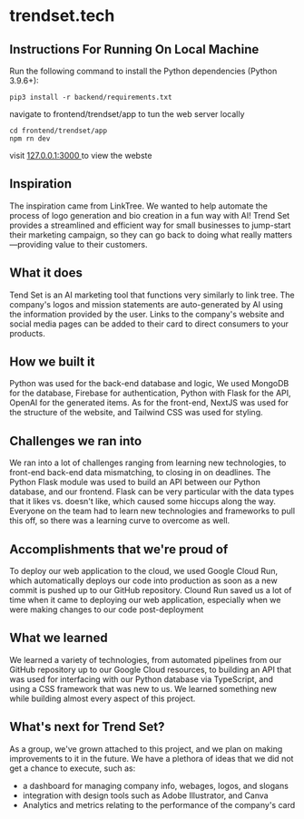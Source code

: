 # trendset.tech


## Instructions For Running On Local Machine

Run the following command to install the Python dependencies (Python 3.9.6+):
```
pip3 install -r backend/requirements.txt 
```

navigate to frontend/trendset/app to tun the web server locally
```
cd frontend/trendset/app
npm rn dev
```

visit [127.0.0.1:3000 ](http://localhost:3000/) to view the webste

## Inspiration
The inspiration came from LinkTree. We wanted to help automate the process of logo generation and bio creation in a fun way with AI! Trend Set provides a streamlined and efficient way for small businesses to jump-start their marketing campaign, so they can go back to doing what really matters—providing value to their customers.

## What it does
Tend Set is an AI marketing tool that functions very similarly to link tree. The company's logos and mission statements are auto-generated by AI using the information provided by the user. Links to the company's website and social media pages can be added to their card to direct consumers to your products.

## How we built it
Python was used for the back-end database and logic, We used MongoDB for the database, Firebase for authentication, Python with Flask for the API, OpenAI for the generated items. As for the front-end, NextJS was used for the structure of the website, and Tailwind CSS was used for styling.

## Challenges we ran into
We ran into a lot of challenges ranging from learning new technologies, to front-end back-end data mismatching, to closing in on deadlines. The Python Flask module was used to build an API between our Python database, and our frontend. Flask can be very particular with the data types that it likes vs. doesn't like, which caused some hiccups along the way. Everyone on the team had to learn new technologies and frameworks to pull this off, so there was a learning curve to overcome as well.

## Accomplishments that we're proud of
To deploy our web application to the cloud, we used Google Cloud Run, which automatically deploys our code into production as soon as a new commit is pushed up to our GitHub repository. Clound Run saved us a lot of time when it came to deploying our web application, especially when we were making changes to our code post-deployment


## What we learned
We learned a variety of technologies, from automated pipelines from our GitHub repository up to our Google Cloud resources, to building an API that was used for interfacing with our Python database via TypeScript, and using a CSS framework that was new to us. We learned something new while building almost every aspect of this project.

## What's next for Trend Set?
As a group, we've grown attached to this project, and we plan on making improvements to it in the future. We have a plethora of ideas that we did not get a chance to execute, such as:
- a dashboard for managing company info, webages, logos, and slogans
- integration with design tools such as Adobe Illustrator, and Canva
- Analytics and metrics relating to the performance of the company's card

